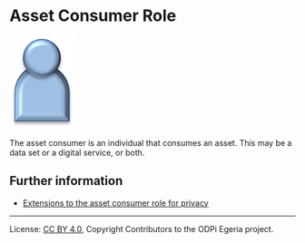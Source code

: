 <!-- SPDX-License-Identifier: CC-BY-4.0 -->
<!-- Copyright Contributors to the ODPi Egeria project. -->

# Asset Consumer Role

<!--![Icon](asset-consumer-role.png)-->
<img src="/docs/roles/asset-consumer-role.png">

The asset consumer is an individual that consumes an asset.  This may
be a data set or a digital service, or both.


## Further information

* [Extensions to the asset consumer role for privacy](../../data-privacy-pack/role-extensions-for-privacy.md)



----
License: [CC BY 4.0](https://creativecommons.org/licenses/by/4.0/),
Copyright Contributors to the ODPi Egeria project.